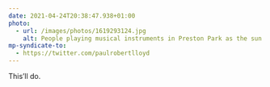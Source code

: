 ```yaml
---
date: 2021-04-24T20:38:47.938+01:00
photo:
  - url: /images/photos/1619293124.jpg
    alt: People playing musical instruments in Preston Park as the sun sets.
mp-syndicate-to:
  - https://twitter.com/paulrobertlloyd
---
```

This’ll do.

